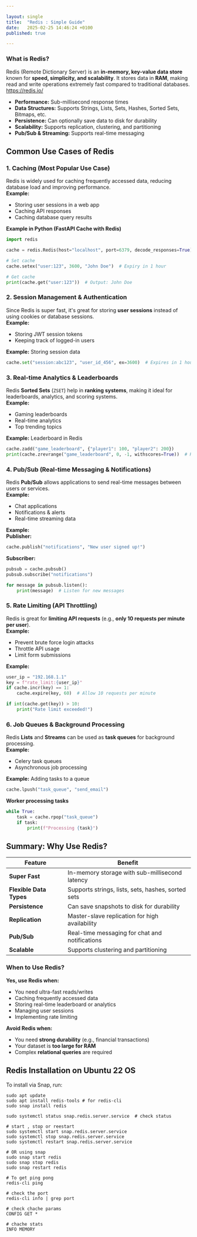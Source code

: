 ```yaml
---

layout: single
title:  "Redis : Simple Guide"
date:   2025-02-25 14:46:24 +0100
published: true

---
```


### **What is Redis?**
Redis (Remote Dictionary Server) is an **in-memory, key-value data store** known for **speed, simplicity, and scalability**. It stores data in **RAM**, making read and write operations extremely fast compared to traditional databases.
https://redis.io/

- **Performance:** Sub-millisecond response times  
- **Data Structures:** Supports Strings, Lists, Sets, Hashes, Sorted Sets, Bitmaps, etc.  
- **Persistence:** Can optionally save data to disk for durability  
- **Scalability:** Supports replication, clustering, and partitioning  
- **Pub/Sub & Streaming:** Supports real-time messaging  



## **Common Use Cases of Redis**

### **1. Caching (Most Popular Use Case)**
Redis is widely used for caching frequently accessed data, reducing database load and improving performance.  
**Example:**  
- Storing user sessions in a web app  
- Caching API responses  
- Caching database query results  


**Example in Python (FastAPI Cache with Redis)**  

```python
import redis

cache = redis.Redis(host="localhost", port=6379, decode_responses=True)

# Set cache
cache.setex("user:123", 3600, "John Doe")  # Expiry in 1 hour

# Get cache
print(cache.get("user:123"))  # Output: John Doe
```



### **2. Session Management & Authentication**
Since Redis is super fast, it's great for storing **user sessions** instead of using cookies or database sessions.  
**Example:**  
- Storing JWT session tokens  
- Keeping track of logged-in users  


**Example:** Storing session data  
```python
cache.set("session:abc123", "user_id_456", ex=3600)  # Expires in 1 hour
```



### **3. Real-time Analytics & Leaderboards**
Redis **Sorted Sets** (`ZSET`) help in **ranking systems**, making it ideal for leaderboards, analytics, and scoring systems.  
**Example:**  
- Gaming leaderboards  
- Real-time analytics  
- Top trending topics  


**Example:** Leaderboard in Redis  
```python
cache.zadd("game_leaderboard", {"player1": 100, "player2": 200})
print(cache.zrevrange("game_leaderboard", 0, -1, withscores=True))  # Highest first
```



### **4. Pub/Sub (Real-time Messaging & Notifications)**
Redis **Pub/Sub** allows applications to send real-time messages between users or services.  
**Example:**  
- Chat applications  
- Notifications & alerts  
- Real-time streaming data  


**Example:**  
**Publisher:**
```python
cache.publish("notifications", "New user signed up!")
```
**Subscriber:**
```python
pubsub = cache.pubsub()
pubsub.subscribe("notifications")

for message in pubsub.listen():
    print(message)  # Listen for new messages
```



### **5. Rate Limiting (API Throttling)**
Redis is great for **limiting API requests** (e.g., **only 10 requests per minute per user**).  
**Example:**  
- Prevent brute force login attacks  
- Throttle API usage  
- Limit form submissions  


**Example:**  
```python
user_ip = "192.168.1.1"
key = f"rate_limit:{user_ip}"
if cache.incr(key) == 1:
    cache.expire(key, 60)  # Allow 10 requests per minute

if int(cache.get(key)) > 10:
    print("Rate limit exceeded!")
```



### **6. Job Queues & Background Processing**
Redis **Lists** and **Streams** can be used as **task queues** for background processing.  
**Example:**  
- Celery task queues  
- Asynchronous job processing  


**Example:** Adding tasks to a queue  
```python
cache.lpush("task_queue", "send_email")
```

**Worker processing tasks**  
```python
while True:
    task = cache.rpop("task_queue")
    if task:
        print(f"Processing {task}")
```



## **Summary: Why Use Redis?**

| **Feature**           | **Benefit**                                      |
|----------------------|------------------------------------------------|
| **Super Fast**       | In-memory storage with sub-millisecond latency |
| **Flexible Data Types** | Supports strings, lists, sets, hashes, sorted sets |
| **Persistence**      | Can save snapshots to disk for durability       |
| **Replication**      | Master-slave replication for high availability  |
| **Pub/Sub**          | Real-time messaging for chat and notifications  |
| **Scalable**         | Supports clustering and partitioning            |




### **When to Use Redis?**

**Yes, use Redis when:**
- You need ultra-fast reads/writes  
- Caching frequently accessed data  
- Storing real-time leaderboard or analytics  
- Managing user sessions  
- Implementing rate limiting  


**Avoid Redis when:**
- You need **strong durability** (e.g., financial transactions)  
- Your dataset is **too large for RAM**  
- Complex **relational queries** are required



## Redis Installation on Ubuntu 22 OS

To install via Snap, run:

```
sudo apt update
sudo apt install redis-tools # for redis-cli
sudo snap install redis

sudo systemctl status snap.redis.server.service  # check status

# start , stop or reestart
sudo systemctl start snap.redis.server.service
sudo systemctl stop snap.redis.server.service
sudo systemctl restart snap.redis.server.service

# OR using snap
sudo snap start redis
sudo snap stop redis
sudo snap restart redis

# To get ping pong
redis-cli ping

# check the port
redis-cli info | grep port

# check chache params
CONFIG GET *

# chache stats
INFO MEMORY






```






